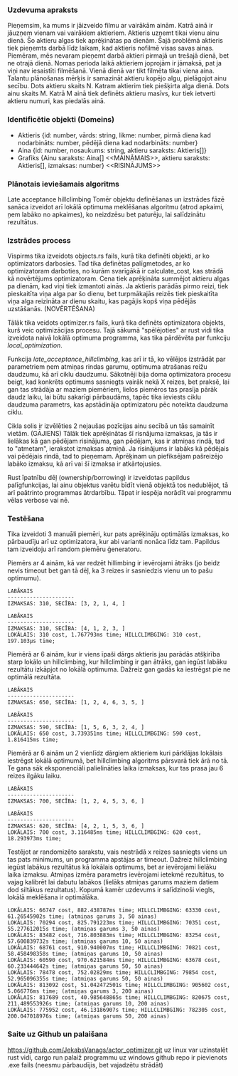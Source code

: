### Uzdevuma apraksts
Pieņemsim, ka mums ir jāizveido filmu ar vairākām ainām. Katrā ainā ir jāuzņem vienam vai vairākiem aktieriem. Aktieris uzņemt tikai vienu ainu dienā. Šo aktieru algas tiek aprēķinātas pa dienām. Šajā problēmā aktieris tiek pieņemts darbā līdz laikam, kad aktieris nofilmē visas savas ainas. Piemēram, mēs nevaram pieņemt darbā aktieri pirmajā un trešajā dienā, bet ne otrajā dienā. Nomas perioda laikā aktieriem joprojām ir jāmaksā, pat ja viņi nav iesaistīti filmēšanā. Vienā dienā var tikt filmēta tikai viena aina. Talantu plānošanas mērķis ir samazināt aktieru kopējo algu, pielāgojot ainu secību. Dots aktieru skaits N. Katram aktierim tiek piešķirta alga dienā. Dots ainu skaits M. Katrā M ainā tiek definēts aktieru masīvs, kur tiek ietverti aktieru numuri, kas piedalās ainā.

### Identificētie objekti (Domeins)
- Aktieris {id: number, vārds: string, likme: number, pirmā diena kad nodarbināts: number, pēdējā diena kad nodarbināts: number}
- Aina {id: number, nosaukums: string, aktieru saraksts: Aktieris[]}
- Grafiks {Ainu saraksts: Aina[] <<MAINĀMAIS>>, aktieru saraksts: Aktieris[], izmaksas: number} <<RISINĀJUMS>>

### Plānotais ieviešamais algoritms
Late acceptance hillclimbing
Tomēr objektu definēšanas un izstrādes fāzē sanāca izveidot arī lokālā optimuma meklēšanas algoritmu (atrod apkaimi, ņem labāko no apkaimes), ko neizdzēsu bet paturēju, lai salīdzinātu rezultātus.

### Izstrādes process
Vispirms tika izveidots objects.rs fails, kurā tika definēti objekti, ar ko optimizators darbosies. 
Tad tika definētas palīgmetodes, ar ko optimizatoram darboties, no kurām svarīgākā ir calculate_cost, kas strādā kā novērtējums optimizatoram. Cena tiek aprēķināta summējot aktieru algas pa dienām, kad viņi tiek izmantoti ainās. Ja aktieris parādās pirmo reizi, tiek pieskaitīta viņa alga par šo dienu, bet turpmākajās reizēs tiek pieskaitīta viņa alga reizināta ar dienu skaitu, kas pagājis kopš viņa pēdējās uzstāšanās. (NOVĒRTĒŠANA)

Tālāk tika veidots optimizer.rs fails, kurā tika definēts optimizatora objekts, kurš veic optimizācijas procesu. Tajā sākumā "spēlējoties" ar rust vidi tika izveidota naivā lokālā optimuma programma, kas tika pārdēvēta par funkciju *local_optimization*. 

Funkcija *late_acceptance_hillclimbing*, kas arī ir tā, ko vēlējos izstrādāt par parametriem ņem atmiņas rindas garumu, optimuma atrašanas reižu daudzumu, kā arī ciklu daudzumu. Sākotnēji bija doma optimizatora procesu beigt, kad konkrēts optimums sasniegts vairāk nekā X reizes, bet praksē, lai gan tas strādāja ar maziem piemēriem, lielos piemēros tas prasīja pārāk daudz laiku, lai būtu sakarīgi pārbaudāms, tapēc tika ieviests ciklu daudzuma parametrs, kas apstādināja optimizatoru pēc noteikta daudzuma ciklu.

Cikla solis ir izvēlēties 2 nejaušas pozīcijas ainu secībā un tās samainīt vietām. (GĀJIENS) Tālāk tiek aprēķinātas šī risnājuma izmaksas, ja tās ir lielākas kā gan pēdējam risinājuma, gan pēdējam, kas ir atmiņas rindā, tad to "atmetam", ierakstot izmaksas atmiņā. Ja risinājums ir labāks kā pēdējais vai pēdējais rindā, tad to pieņemam. Aprēķinam un piefiksējam pašreizējo labāko izmaksu, kā arī vai šī izmaksa ir atkārtojusies. 

Rust īpatnību dēļ (ownership/borrowing) ir izveidotas papildus palīgfunkcijas, lai ainu objektus varētu bīdīt vienā objektā tos nedublējot, tā arī paātrinto programmas ātrdarbību. Tāpat ir iespēja norādīt vai programmu vēlas verbose vai nē.

### Testēšana
Tika izveidoti 3 manuāli piemēri, kur pats aprēķināju optimālās izmaksas, ko pārbaudīju arī uz optimizatora, kur abi varianti nonāca līdz tam. Papildus tam izveidoju arī random piemēru ģeneratoru.

Piemērs ar 4 ainām, kā var redzēt hillimbing ir ievērojami ātrāks (jo beidz nevis timeout bet gan tā dēļ, ka 3 reizes ir sasniedzis vienu un to pašu optimumu).
```
LABĀKAIS
---------------------
IZMAKSAS: 310, SECĪBA: [3, 2, 1, 4, ]

LABĀKAIS
---------------------
IZMAKSAS: 310, SECĪBA: [4, 1, 2, 3, ]
LOKĀLAIS: 310 cost, 1.767793ms time; HILLCLIMBGING: 310 cost, 197.103µs time;
```

Piemērā ar 6 ainām, kur ir viens īpaši dārgs aktieris jau parādās atšķirība starp lokālo un hillclimbing, kur hillclimbing ir gan ātrāks, gan iegūst labāku rezultātu izkāpjot no lokālā optimuma. Dažreiz gan gadās ka iestrēgst pie ne optimālā rezultāta.
```
LABĀKAIS
---------------------
IZMAKSAS: 650, SECĪBA: [1, 2, 4, 6, 3, 5, ]

LABĀKAIS
---------------------
IZMAKSAS: 590, SECĪBA: [1, 5, 6, 3, 2, 4, ]
LOKĀLAIS: 650 cost, 3.739351ms time; HILLCLIMBGING: 590 cost, 1.816415ms time;
```

Piemērā ar 6 ainām un 2 vienlīdz dārgiem aktieriem kuri pārklājas lokālais iestrēgst lokālā optimumā, bet hillclimbing algoritms pārsvarā tiek ārā no tā. Te gana sāk eksponenciāli palielināties laika izmaksas, kur tas prasa jau 6 reizes ilgāku laiku.
```
LABĀKAIS
---------------------
IZMAKSAS: 700, SECĪBA: [1, 2, 4, 5, 3, 6, ]

LABĀKAIS
---------------------
IZMAKSAS: 620, SECĪBA: [4, 2, 1, 5, 3, 6, ]
LOKĀLAIS: 700 cost, 3.116485ms time; HILLCLIMBGING: 620 cost, 18.293973ms time;
```

Testējot ar randomizēto sarakstu, vais nestrādā x reizes sasniegts viens un tas pats minimums, un programma apstājas ar timeout. Dažreiz hillclimbing iegūst labākus rezultātus kā lokālais optimums, bet ar ievērojami lielāku laika izmaksu. Atmiņas izmēra parametrs ievērojami ietekmē rezultātus, to vajag kalibrēt lai dabutu labākos (lielāks atmiņas garums maziem datiem dod siltākus rezultatus). Kopumā kamēr uzdevums ir salīdzinoši viegls, lokālā meklēšana ir optimālāka.
```
LOKĀLAIS: 66747 cost, 882.438787ms time; HILLCLIMBGING: 63330 cost, 61.26545902s time; (atmiņas garums 3, 50 ainas)
LOKĀLAIS: 70294 cost, 825.791223ms time; HILLCLIMBGING: 70351 cost, 55.277612015s time; (atmiņas garums 3, 50 ainas)
LOKĀLAIS: 83482 cost, 716.803883ms time; HILLCLIMBGING: 83254 cost, 57.600839732s time; (atmiņas garums 10, 50 ainas)
LOKĀLAIS: 68761 cost, 910.940007ms time; HILLCLIMBGING: 70821 cost, 58.458498358s time; (atmiņas garums 10, 50 ainas)
LOKĀLAIS: 60590 cost, 970.621584ms time; HILLCLIMBGING: 63678 cost, 60.233444642s time; (atmiņas garums 50, 50 ainas)
LOKĀLAIS: 78478 cost, 752.02829ms time; HILLCLIMBGING: 79854 cost, 52.965096355s time; (atmiņas garums 50, 50 ainas)
LOKĀLAIS: 813092 cost, 51.042472501s time; HILLCLIMBGING: 905602 cost, 5.066776ms time; (atmiņas garums 3, 200 ainas)
LOKĀLAIS: 817689 cost, 40.985648865s time; HILLCLIMBGING: 820675 cost, 211.489553926s time; (atmiņas garums 10, 200 ainas)
LOKĀLAIS: 775952 cost, 46.13186907s time; HILLCLIMBGING: 782305 cost, 200.047018976s time; (atmiņas garums 50, 200 ainas)
```

### Saite uz Github un palaišana
https://github.com/JekabsVanags/actor_optimizer.git
uz linux var uzinstalēt rust vidi, cargo run palaiž programmu
uz windows github repo ir pievienots .exe fails (neesmu pārbaudījis, bet vajadzētu strādāt)
